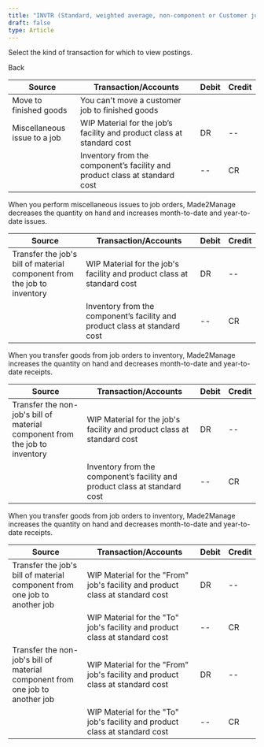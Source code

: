 ```yaml
---
title: "INVTR (Standard, weighted average, non-component or Customer jobs)"
draft: false
type: Article
---
```


Select the kind of transaction for which to view postings. 

Back

| Source                       | Transaction/Accounts                                                       | Debit | Credit |
|------------------------------|----------------------------------------------------------------------------|-------|--------|
| Move to finished goods       | You can't move a customer job to finished goods                            |       |        |
| Miscellaneous issue to a job | WIP Material for the job’s facility and product class at standard cost     | DR    | --     |
|                              | Inventory from the component’s facility and product class at standard cost | --    | CR     |

When you perform miscellaneous issues to job orders, Made2Manage decreases the quantity on hand and increases month-to-date and year-to-date issues.

| Source                                                                  | Transaction/Accounts                                                       | Debit | Credit |
|-------------------------------------------------------------------------|----------------------------------------------------------------------------|-------|--------|
| Transfer the job's bill of material component from the job to inventory | WIP Material for the job's facility and product class at standard cost     | DR    | --     |
|                                                                         | Inventory from the component’s facility and product class at standard cost | --    | CR     |

When you transfer goods from job orders to inventory, Made2Manage increases the quantity on hand and decreases month-to-date and year-to-date receipts.

| Source                                                                      | Transaction/Accounts                                                       | Debit | Credit |
|-----------------------------------------------------------------------------|----------------------------------------------------------------------------|-------|--------|
| Transfer the non-job's bill of material component from the job to inventory | WIP Material for the job's facility and product class at standard cost     | DR    | --     |
|                                                                             | Inventory from the component’s facility and product class at standard cost | --    | CR     |

When you transfer goods from job orders to inventory, Made2Manage increases the quantity on hand and decreases month-to-date and year-to-date receipts.

| Source                                                                        | Transaction/Accounts                                                          | Debit | Credit |
|-------------------------------------------------------------------------------|-------------------------------------------------------------------------------|-------|--------|
| Transfer the job's bill of material component from one job to another job     | WIP Material for the "From" job's facility and product class at standard cost | DR    | --     |
|                                                                               | WIP Material for the "To" job's facility and product class at standard cost   | --    | CR     |
| Transfer the non-job's bill of material component from one job to another job | WIP Material for the "From" job's facility and product class at standard cost | DR    | --     |
|                                                                               | WIP Material for the "To" job's facility and product class at standard cost   | --    | CR     |